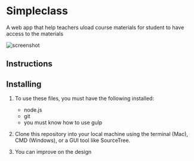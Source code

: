 # Simpleclass

A web app that help teachers uload course materials for student to have access to the materials

![screenshot](https://github.com/richardbentil/simpleclass/blob/master/dist/images/simpleclass.png)

## Instructions

## Installing

1. To use these files, you must have the following installed:

   - node.js
   - git
   - you must know how to use gulp

2. Clone this repository into your local machine using the terminal (Mac), CMD (Windows), or a GUI tool like SourceTree.

3. You can improve on the design

